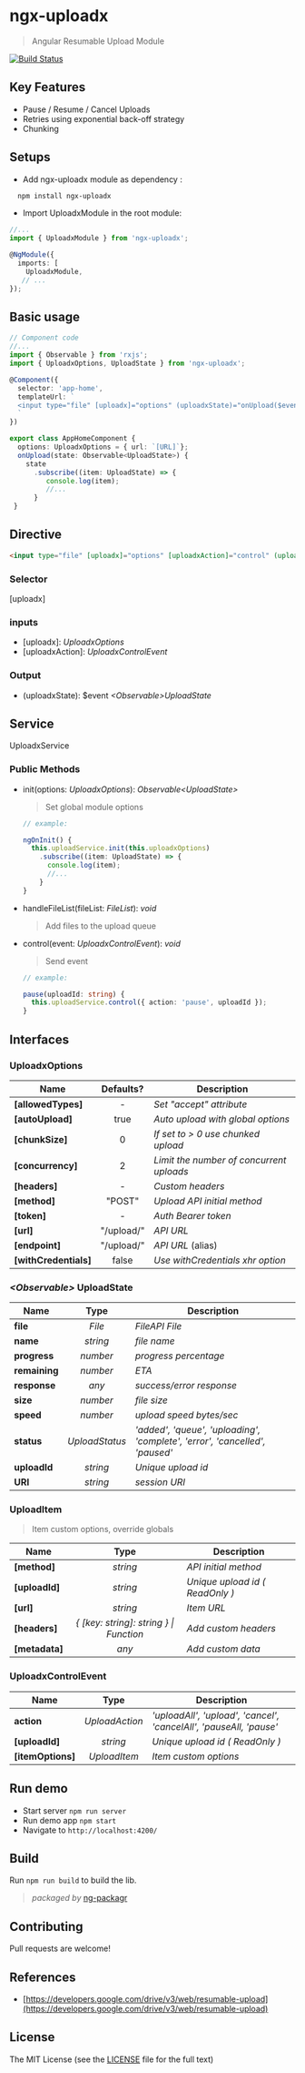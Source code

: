 # ngx-uploadx

> Angular Resumable Upload Module

[![Build Status](https://travis-ci.org/kukhariev/ngx-uploadx.svg?branch=master)](https://travis-ci.org/kukhariev/ngx-uploadx)

## Key Features

- Pause / Resume / Cancel Uploads
- Retries using exponential back-off strategy
- Chunking

## Setups

- Add ngx-uploadx module as dependency :

```sh
  npm install ngx-uploadx
```

- Import UploadxModule in the root module:

```ts
//...
import { UploadxModule } from 'ngx-uploadx';

@NgModule({
  imports: [
    UploadxModule,
   // ...
});
```

## Basic usage

```ts
// Component code
//...
import { Observable } from 'rxjs';
import { UploadxOptions, UploadState } from 'ngx-uploadx';

@Component({
  selector: 'app-home',
  templateUrl: `
  <input type="file" [uploadx]="options" (uploadxState)="onUpload($event)">
  `
})

export class AppHomeComponent {
  options: UploadxOptions = { url: `[URL]`};
  onUpload(state: Observable<UploadState>) {
    state
      .subscribe((item: UploadState) => {
         console.log(item);
         //...
      }
 }
```

## Directive

```html
<input type="file" [uploadx]="options" [uploadxAction]="control" (uploadxState)="onUpload($event)">
```

### Selector

\[uploadx\]

### inputs

- \[uploadx\]: _UploadxOptions_
- \[uploadxAction\]: _UploadxControlEvent_

### Output

- (uploadxState): $event _\<Observable\>UploadState_

## Service

UploadxService

### Public Methods

- init(options: _UploadxOptions_): _Observable\<UploadState\>_

  > Set global module options

  ```ts
  // example:

  ngOnInit() {
    this.uploadService.init(this.uploadxOptions)
      .subscribe((item: UploadState) => {
        console.log(item);
        //...
      }
  }
  ```

- handleFileList(fileList: _FileList_): _void_
  > Add files to the upload queue
- control(event: _UploadxControlEvent_): _void_

  > Send event

  ```ts
  // example:

  pause(uploadId: string) {
    this.uploadService.control({ action: 'pause', uploadId });
  }
  ```

## Interfaces

### UploadxOptions

| Name                  | Defaults?  | Description                              |
| --------------------- | :--------: | ---------------------------------------- |
| **[allowedTypes]**    |     -      | _Set "accept" attribute_                 |
| **[autoUpload]**      |    true    | _Auto upload with global options_        |
| **[chunkSize]**       |     0      | _If set to > 0 use chunked upload_       |
| **[concurrency]**     |     2      | _Limit the number of concurrent uploads_ |
| **[headers]**         |     -      | _Custom headers_                         |
| **[method]**          |   "POST"   | _Upload API initial method_              |
| **[token]**           |     -      | _Auth Bearer token_                      |
| **[url]**             | "/upload/" | _API URL_                                |
| **[endpoint]**        | "/upload/" | _API URL_ (alias)                        |
| **[withCredentials]** |   false    | _Use withCredentials xhr option_         |

### _\<Observable\>_ UploadState

| Name          |      Type      | Description                                                                 |
| ------------- | :------------: | --------------------------------------------------------------------------- |
| **file**      |     _File_     | _FileAPI File_                                                              |
| **name**      |    _string_    | _file name_                                                                 |
| **progress**  |    _number_    | _progress percentage_                                                       |
| **remaining** |    _number_    | _ETA_                                                                       |
| **response**  |     _any_      | _success/error response_                                                    |
| **size**      |    _number_    | _file size_                                                                 |
| **speed**     |    _number_    | _upload speed bytes/sec_                                                    |
| **status**    | _UploadStatus_ | _'added', 'queue', 'uploading', 'complete', 'error', 'cancelled', 'paused'_ |
| **uploadId**  |    _string_    | _Unique upload id_                                                          |
| **URI**       |    _string_    | _session URI_                                                               |

### UploadItem

> Item custom options, override globals

| Name           |                  Type                   | Description                       |
| -------------- | :-------------------------------------: | --------------------------------- |
| **[method]**   |                _string_                 | _API initial method_              |
| **[uploadId]** |                _string_                 | _Unique upload id \( ReadOnly \)_ |
| **[url]**      |                _string_                 | _Item URL_                        |
| **[headers]**  | _{ [key: string]: string } \| Function_ | _Add custom headers_              |
| **[metadata]** |                  _any_                  | _Add custom data_                 |

### UploadxControlEvent

>

| Name              |      Type      | Description                                                        |
| ----------------- | :------------: | ------------------------------------------------------------------ |
| **action**        | _UploadAction_ | _'uploadAll', 'upload', 'cancel', 'cancelAll', 'pauseAll, 'pause'_ |
| **[uploadId]**    |    _string_    | _Unique upload id \( ReadOnly \)_                                  |
| **[itemOptions]** |  _UploadItem_  | _Item custom options_                                              |

## Run demo

- Start server `npm run server`
- Run demo app `npm start`
- Navigate to `http://localhost:4200/`



## Build

Run `npm run build` to build the lib.

> _packaged by_ [ng-packagr](https://github.com/dherges/ng-packagr)

## Contributing

Pull requests are welcome!

## References

- [https://developers.google.com/drive/v3/web/resumable-upload](https://developers.google.com/drive/v3/web/resumable-upload)

## License

The MIT License (see the [LICENSE](LICENSE) file for the full text)
